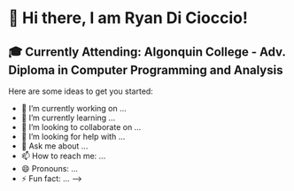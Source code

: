 # 👋 Hi there, I am Ryan Di Cioccio! 

<h2>🎓 Currently Attending: Algonquin College - Adv. Diploma in Computer Programming and Analysis</h2>

Here are some ideas to get you started:

- 🔭 I’m currently working on ...
- 🌱 I’m currently learning ...
- 👯 I’m looking to collaborate on ...
- 🤔 I’m looking for help with ...
- 💬 Ask me about ...
- 📫 How to reach me: ...
- 😄 Pronouns: ...
- ⚡ Fun fact: ...
-->
